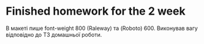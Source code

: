 # Finished homework for the 2 week

В макеті пише font-weight 800 (Raleway) та (Roboto) 600. Виконував вагу відповідно до ТЗ домашньої роботи.